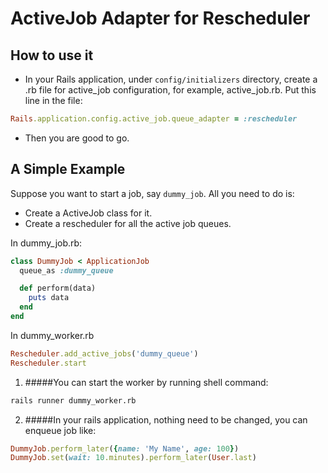 # ActiveJob Adapter for Rescheduler

## How to use it

-   In your Rails application, under `config/initializers` directory, create a .rb file for active_job configuration, for example, active_job.rb. Put this line in the file:
   ```ruby
   Rails.application.config.active_job.queue_adapter = :rescheduler
   ```

-   Then you are good to go.

## A Simple Example

Suppose you want to start a job, say `dummy_job`. All you need to do is:
-   Create a ActiveJob class for it.
-   Create a rescheduler for all the active job queues.


In dummy_job.rb:

```ruby
class DummyJob < ApplicationJob
  queue_as :dummy_queue

  def perform(data)
    puts data
  end
end
```

In dummy_worker.rb

```ruby
Rescheduler.add_active_jobs('dummy_queue')
Rescheduler.start
```

1. #####You can start the worker by running shell command:
```bash
rails runner dummy_worker.rb
```

2. #####In your rails application, nothing need to be changed, you can enqueue job like:
```ruby
DummyJob.perform_later({name: 'My Name', age: 100})
DummyJob.set(wait: 10.minutes).perform_later(User.last)
```